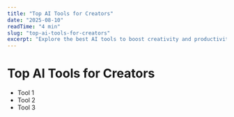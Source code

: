 ```yaml
---
title: "Top AI Tools for Creators"
date: "2025-08-10"
readTime: "4 min"
slug: "top-ai-tools-for-creators"
excerpt: "Explore the best AI tools to boost creativity and productivity."
---
```


# Top AI Tools for Creators

- Tool 1
- Tool 2
- Tool 3
